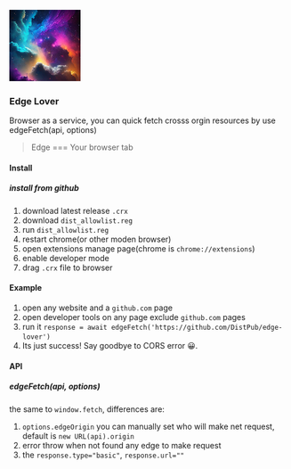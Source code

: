 ![](./icon128.png)
### Edge Lover

Browser as a service, you can quick fetch crosss orgin resources by use edgeFetch(api, options)

>Edge === Your browser tab

#### Install

##### install from github

1. download latest release `.crx`
2. download `dist_allowlist.reg`
3. run `dist_allowlist.reg`
4. restart chrome(or other moden browser)
5. open extensions manage page(chrome is `chrome://extensions`)
6. enable developer mode
7. drag `.crx` file to browser

#### Example

1. open any website and a `github.com` page
2. open developer tools on any page exclude `github.com` pages
3. run it `response = await edgeFetch('https://github.com/DistPub/edge-lover')`
4. Its just success! Say goodbye to CORS error 😀.

#### API

##### edgeFetch(api, options)

the same to `window.fetch`, differences are:

1. `options.edgeOrigin` you can manually set who will make net request, default is `new URL(api).origin`
2. error throw when not found any edge to make request
3. the `response.type="basic"`, `response.url=""`
